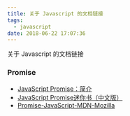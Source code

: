```yaml
---
title: 关于 Javascript 的文档链接
tags:
  - javascript
date: 2018-06-22 17:07:36
---
```


关于 Javascript 的文档链接
<!-- more --><!-- toc -->


### Promise
- [JavaScript Promise：简介](https://developers.google.com/web/fundamentals/primers/promises?hl=zh-cn)
- [JavaScript Promise迷你书（中文版）](http://liubin.org/promises-book/)
- [Promise-JavaScript-MDN-Mozilla](https://developer.mozilla.org/zh-CN/docs/Web/JavaScript/Reference/Global_Objects/Promise)
